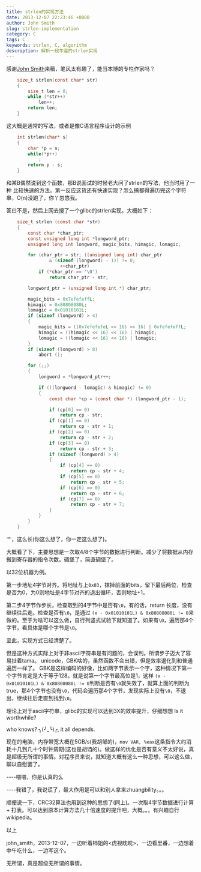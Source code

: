 ```yaml
---
title: strlen的实现方法
date: 2013-12-07 22:23:46 +0800
author: John Smith
slug: strlen-implementation
category: C
tags: C
keywords: strlen, C, algorithm
description: 解析一段牛逼的strlen实现
---
```


感谢[John Smith](https://plus.google.com/u/0/102034236640204820044)来稿，笔风太有趣了，能当本博的专栏作家吗？
<!-- more -->

```c
    size_t strlen(const char* str)
    {
        size_t len = 0;
        while (*str++)
            len++;
        return len;
    }
```

这大概是通常的写法，或者是像C语言程序设计的示例
```c
    int strlen(char* s)
    {
        char *p = s;
        while(*p++)
            ;
        return p - s;
    }
```

和某B偶然说到这个函数，那B说面试的时候老大问了strlen的写法，他当时用了一种
比较快速的方法。第一反应这货还有快速实现？怎么搞都得遍历完这个字符串，O(n)没跑了，你丫忽悠我。

答曰不是，然后上网去搜了一个glibc的strlen实现。大概如下：
```c
    size_t strlen (const char *str)
    {
        const char *char_ptr;
        const unsigned long int *longword_ptr;
        unsigned long int longword, magic_bits, himagic, lomagic;

        for (char_ptr = str; ((unsigned long int) char_ptr
                & (sizeof (longword) - 1)) != 0;
                    ++char_ptr)
            if (*char_ptr == '\0')
                return char_ptr - str;

        longword_ptr = (unsigned long int *) char_ptr;

        magic_bits = 0x7efefeffL;
        himagic = 0x80808080L;
        lomagic = 0x01010101L;
        if (sizeof (longword) > 4)
        {
            magic_bits = ((0x7efefefeL << 16) << 16) | 0xfefefeffL;
            himagic = ((himagic << 16) << 16) | himagic;
            lomagic = ((lomagic << 16) << 16) | lomagic;
        }
        if (sizeof (longword) > 8)
            abort ();

        for (;;)
        {
            longword = *longword_ptr++;

            if (((longword - lomagic) & himagic) != 0)
            {
                const char *cp = (const char *) (longword_ptr - 1);

                if (cp[0] == 0)
                    return cp - str;
                if (cp[1] == 0)
                    return cp - str + 1;
                if (cp[2] == 0)
                    return cp - str + 2;
                if (cp[3] == 0)
                    return cp - str + 3;
                if (sizeof (longword) > 4)
                {
                    if (cp[4] == 0)
                        return cp - str + 4;
                    if (cp[5] == 0)
                        return cp - str + 5;
                    if (cp[6] == 0)
                        return cp - str + 6;
                    if (cp[7] == 0)
                        return cp - str + 7;
                }
            }
        }
    }
```

艹，这么长(你这么想了，你一定这么想了)。

大概看了下，主要思想是一次取4/8个字节的数据进行判断。减少了将数据从内存搬到寄存器的指令次数。碉堡了，简直碉堡了。

以32位机器为例。

第一步地址4字节对齐。将地址与上`0x03`，抹掉前面的bits，留下最后两位，检查是否为0，为0则地址是4字节对齐的退出循环，否则地址+1。

第二步4字节作步长，检查取到的4字节中是否有`\0`，有的话，return 长度，没有继续往后走。检查是否有`\0`，是通过 `(x - 0x01010101L) & 0x80808080L != 0`来做的。至于为啥可以这么做，自行列竖式试验下就知道了。如果有`\0`，遍历那4个字节，看具体是哪个字节是`\0`。

至此，实现方式已经清楚了。

但是这种方式实际上对于非ascii字符串是有问题的，会误判。所谓步子迈大了容易扯着tama。 unicode，GBK啥的，虽然函数不会出错，但是效率退化到和普通遍历一样了。 GBK是这样编码的好像，比如两字节表示一个字，这种情况下第一个字节肯定是大于等于128。就是说第一个字节最高位是1，这样 `(x - 0x01010101L) & 0x80808080L != 0`判断是否有`\0`就失效了，就算上面的判断为true，那4个字节也没有`\0`，代码会遍历那4个字节，发现实际上没有`\0`，不退出，继续往后走直到找到`\0`。

理论上对于ascii字符串，glibc的实现可以达到3X的效率提升，仔细想想 Is it worthwhile?

who knows? ╮(╯_╰)╭, it all depends.

现在的电脑，内存带宽大概在5GB/s(我胡邹的)，`mov VAR, %eax`这条指令大约消耗十几到几十个时钟周期(这也是胡诌的)。做这样的优化是否有意义不太好说，真是超级无所谓的事情。对程序员来说，就知道大概有这么一种思想，可以这么做，聊以自慰罢了。

----喂喂，你是认真的么

----我错了，我说谎了，最大作用是可以和别人拿来zhuangbility。。。

顺便说一下，CRC32算法也用到这种的思想了(同上)。一次取4字节数据进行计算 + 打表。可以达到原本计算方法几十倍速度的提升吧，大概。。。有兴趣自行wikipedia。

以上

john_smith，2013-12-07，一边听着柿姐的<虎视眈眈>，一边看里番，一边想着中午吃什么，一边写这个。

无所谓，真是超级无所谓的事情。

